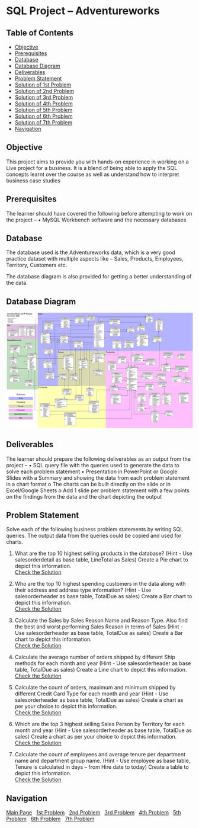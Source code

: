 # SQL Project – Adventureworks


## Table of Contents
- [Objective](#Objective)
- [Prerequisites](#Prerequisites)
- [Database](#Database)
- [Database Diagram](#Database-Diagram)
- [Deliverables](#Deliverables)
- [Problem Statement](#Problem-Statement)
- [Solution of 1st Problem](https://github.com/Plotted-Digit/SQL-Project/tree/main/QUESTION_1)
- [Solution of 2nd Problem](https://github.com/Plotted-Digit/SQL-Project/tree/main/QUESTION_2)
- [Solution of 3rd Problem](https://github.com/Plotted-Digit/SQL-Project/tree/main/QUESTION_3)
- [Solution of 4th Problem](https://github.com/Plotted-Digit/SQL-Project/tree/main/QUESTION_4)
- [Solution of 5th Problem](https://github.com/Plotted-Digit/SQL-Project/tree/main/QUESTION_5)
- [Solution of 6th Problem](https://github.com/Plotted-Digit/SQL-Project/tree/main/QUESTION_6)
- [Solution of 7th Problem](https://github.com/Plotted-Digit/SQL-Project/tree/main/QUESTION_7)
- [Navigation](#Navigation)


## Objective
This project aims to provide you with hands-on experience in working on
a Live project for a business. It is a blend of being able to apply the SQL concepts
learnt over the course as well as understand how to interpret business case studies


## Prerequisites
The learner should have covered the following before attempting to
work on the project –
• MySQL Workbench software and the necessary databases


## Database
The database used is the Adventureworks data, which is a very good
practice dataset with multiple aspects like – Sales, Products, Employees, Territory,
Customers etc.

The database diagram is also provided for getting a better understanding of the data.


## Database Diagram
![The database diagram](Adventureworks-Database-Digram-2.jpg)

## Deliverables
The learner should prepare the following deliverables as an output
from the project –
• SQL query file with the queries used to generate the data to solve each
problem statement
• Presentation in PowerPoint or Google Slides with a Summary and showing
the data from each problem statement in a chart format
o The charts can be built directly on the slide or in Excel/Google Sheets
o Add 1 slide per problem statement with a few points on the findings
from the data and the chart depicting the output


## Problem Statement
Solve each of the following business problem statements by
writing SQL queries. The output data from the queries could be copied and used for
charts.

1. What are the top 10 highest selling products in the database?
(Hint - Use salesorderdetail as base table, LineTotal as Sales)
Create a Pie chart to depict this information.\
[Check the Solution](https://github.com/Plotted-Digit/SQL-Project/tree/main/QUESTION_1)


2. Who are the top 10 highest spending customers in the data along with their
address and address type information?
(Hint - Use salesorderheader as base table, TotalDue as sales)
Create a Bar chart to depict this information.\
[Check the Solution](https://github.com/Plotted-Digit/SQL-Project/tree/main/QUESTION_2)


3. Calculate the Sales by Sales Reason Name and Reason Type. Also find the
best and worst performing Sales Reason in terms of Sales
(Hint - Use salesorderheader as base table, TotalDue as sales)
Create a Bar chart to depict this information.\
[Check the Solution](https://github.com/Plotted-Digit/SQL-Project/tree/main/QUESTION_3)


4. Calculate the average number of orders shipped by different Ship methods for
each month and year
(Hint - Use salesorderheader as base table, TotalDue as sales)
Create a Line chart to depict this information.\
[Check the Solution](https://github.com/Plotted-Digit/SQL-Project/tree/main/QUESTION_4)


5. Calculate the count of orders, maximum and minimum shipped by different
Credit Card Type for each month and year
(Hint - Use salesorderheader as base table, TotalDue as sales)
Create a chart as per your choice to depict this information.\
[Check the Solution](https://github.com/Plotted-Digit/SQL-Project/tree/main/QUESTION_5)


6. Which are the top 3 highest selling Sales Person by Territory for each month
and year
(Hint - Use salesorderheader as base table, TotalDue as sales)
Create a chart as per your choice to depict this information.\
[Check the Solution](https://github.com/Plotted-Digit/SQL-Project/tree/main/QUESTION_6)


7. Calculate the count of employees and average tenure per department name
and department group name.
(Hint - Use employee as base table, Tenure is calculated in days – from Hire
date to today)
Create a table to depict this information.\
[Check the Solution](https://github.com/Plotted-Digit/SQL-Project/tree/main/QUESTION_7)

## Navigation

[Main Page](https://github.com/Plotted-Digit/SQL-Project/) &nbsp; [1st Problem](https://github.com/Plotted-Digit/SQL-Project/tree/main/QUESTION_1) &nbsp; [2nd Problem](https://github.com/Plotted-Digit/SQL-Project/tree/main/QUESTION_2) &nbsp; [3rd Problem](https://github.com/Plotted-Digit/SQL-Project/tree/main/QUESTION_3) &nbsp; [4th Problem](https://github.com/Plotted-Digit/SQL-Project/tree/main/QUESTION_4) &nbsp; [5th Problem](https://github.com/Plotted-Digit/SQL-Project/tree/main/QUESTION_5) &nbsp; [6th Problem](https://github.com/Plotted-Digit/SQL-Project/tree/main/QUESTION_6) &nbsp; [7th Problem](https://github.com/Plotted-Digit/SQL-Project/tree/main/QUESTION_7)
